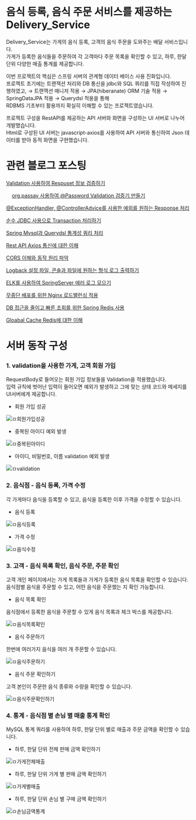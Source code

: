 # 음식 등록, 음식 주문 서비스를 제공하는 Delivery_Service
Delivery_Service는 가게의 음식 등록, 고객의 음식 주문을 도와주는 배달 서비스입니다.  
가게가 등록한 음식들을 주문하여 각 고객마다 주문 목록을 확인할 수 있고, 하루, 한달 단위 다양한 매출 통계를 제공합니다.
 

이번 프로젝트의 핵심은 스프링 서버의 관계형 데이터 베이스 사용 진화입니다.   
프로젝트 초기에는 트랜잭션 처리와 DB 통신을 jdbc와 SQL 쿼리를 직접 작성하여 진행하였고,
→ 트랜잭션 매니저 적용 → JPA(hiberanate) ORM 기술 적용 → SpringDataJPA 적용 → Querydsl 적용을 통해   
RDBMS 기초부터 활용까지 확실히 이해할 수 있는 프로젝트였습니다.


프로젝트 구성을 RestAPI를 제공하는 API 서버와 화면을 구성하는 UI 서버로 나누어 개발했습니다.   
Html로 구성된 UI 서버는 javascript-axios를 사용하여 API 서버와 통신하여 Json 데이터를 받아 동적 화면을 구현했습니다.
# 관련 블로그 포스팅
[Validation 사용하여 Respuset 정보 검증하기](https://coding-business.tistory.com/89)

&nbsp;&nbsp;&nbsp;&nbsp;[org.passay 사용하여 @Password Validation 검증기 만들기](https://coding-business.tistory.com/90)

[@ExceptionHandler, @ControllerAdvice를 사용한 예외를 원하는 Response 처리](https://coding-business.tistory.com/36)

[순수 JDBC 사용으로 Transaction 처리하기](https://coding-business.tistory.com/81)

[Spring Mysql과 Querydsl 통계성 쿼리 처리](https://coding-business.tistory.com/104)

[Rest API Axios 통신에 대한 이해](https://coding-business.tistory.com/105)

[CORS 이해와 동작 원리 파악](https://coding-business.tistory.com/47)

[Logback 설정 파일, 콘솔과 파일에 원하는 형식 로그 출력하기](https://coding-business.tistory.com/85)

[ELK를 사용하여 SpringServer 에러 로그 모으기](https://www.notion.so/SeperateDeliveryService-3702e4734db24b3fad822aad452106e1)

[무중단 배포를 위한 Nginx 로드밸런싱 적용](https://coding-business.tistory.com/59)


[DB 접근을 줄이고 빠른 조회를 위한 Spring Redis 사용](https://coding-business.tistory.com/55)

[Gloabal Cache Redis에 대한 이해](https://coding-business.tistory.com/76)


# 서버 동작 구성
### 1. validation을 사용한 가게, 고객 회원 가입
RequestBody로 들어오는 회원 가입 정보들을 Validation을 적용했습니다.  
입력 규칙에 벗어난 입력이 들어오면 예외가 발생하고 그에 맞는 상태 코드와 메세지를 UI서버에게 제공합니다.

- 회원 가입 성공

![ㅁ회원가입성공](https://github.com/dae0hwang/IgnorantEnglish/assets/103154389/5de87c0e-b4f4-4ba4-8b2b-96fa22b6e246)

- 중복된 아이디 예외 발생

![ㅁ중복된아이디](https://github.com/dae0hwang/IgnorantEnglish/assets/103154389/05e6d163-67c4-4760-9111-00354eb56d1c)

- 아이디, 비밀번호, 이름 validation 예외 발생

![ㅁvalidation](https://github.com/dae0hwang/IgnorantEnglish/assets/103154389/7b21f1df-3b9b-40d9-ade3-1bae2304b694)

### 2. 음식점 - 음식 등록, 가격 수정
각 가게마다 음식을 등록할 수 있고, 음식을 등록한 이후 가격을 수정할 수 있습니다.

- 음식 등록

![ㅁ음식등록](https://github.com/dae0hwang/IgnorantEnglish/assets/103154389/5df62def-d984-4d60-abc5-d37ff9352d5b)
- 가격 수정

![ㅁ음식수정](https://github.com/dae0hwang/IgnorantEnglish/assets/103154389/a8fc7ebe-8e33-4140-9fb4-e40fc1267af4)

### 3. 고객 - 음식 목록 확인, 음식 주문, 주문 확인
고객 개인 페이지에서는 가게 목록들과 가게가 등록한 음식 목록을 확인할 수 있습니다.  
음식점별 음식을 주문할 수 있고, 어떤 음식을 주문했는 지 확인 가능합니다.
- 음식 목록 확인

음식점에서 등록한 음식을 주문할 수 있게 음식 목록과 체크 박스를 제공합니다.

![ㅁ음식목록확인](https://github.com/dae0hwang/IgnorantEnglish/assets/103154389/10913558-4c56-4ac2-81f5-ec7cb6fba56c)


- 음식 주문하기

한번에 여러가지 음식을 여러 개 주문할 수 있습니다.

![ㅁ음식주문하기](https://github.com/dae0hwang/IgnorantEnglish/assets/103154389/af034233-03ab-407c-ae96-e7515743d176)


- 음식 주문 확인하기

고객 본인이 주문한 음식 종류와 수량을 확인할 수 있습니다.

![ㅁ음식주문확인하기](https://github.com/dae0hwang/IgnorantEnglish/assets/103154389/e9ca39df-5522-4f5c-ae43-cd8c2ca1ea5e)

### 4. 통계 - 음식점 별 손님 별 매출 통계 확인

MySQL 통계 쿼리를 사용하여 하루, 한달 단위 별로 매출과 주문 금액을 확인할 수 있습니다.

- 하루, 한달 단위 전체 판매 금액 확인하기

![ㅁ가게전체매출](https://github.com/dae0hwang/IgnorantEnglish/assets/103154389/faa3dbf0-f298-40bc-aeff-665146843537)

- 하루, 한달 단위 가게 별 판매 금액 확인하기

![ㅁ가게별매출](https://github.com/dae0hwang/IgnorantEnglish/assets/103154389/f769eae7-2365-4ebc-aa4b-27522081a447)

- 하루, 한달 단위 손님 별 구매 금액 확인하기

![ㅁ손님금액통계](https://github.com/dae0hwang/IgnorantEnglish/assets/103154389/15085eda-89bf-4e6c-936a-ad4ba531be6f)




